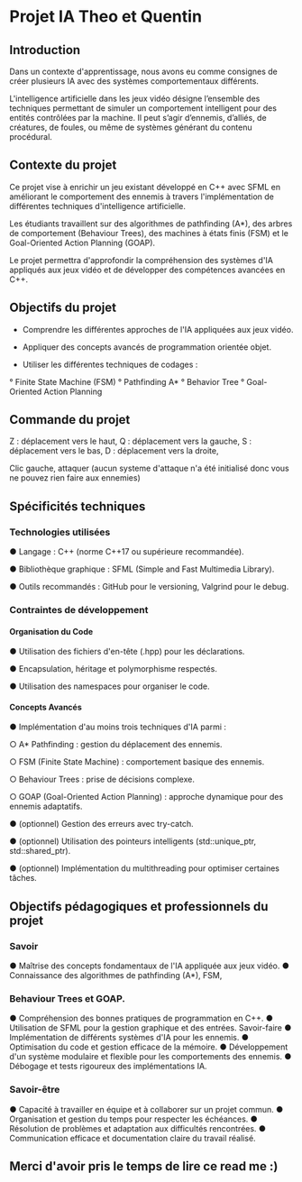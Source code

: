 # Projet IA Theo et Quentin



## Introduction



Dans un contexte d'apprentissage, nous avons eu comme consignes de créer plusieurs IA avec des systèmes comportementaux différents.

L'intelligence artificielle dans les jeux vidéo désigne l’ensemble des techniques permettant de simuler un comportement intelligent pour des entités contrôlées par la machine. 
Il peut s’agir d’ennemis, d’alliés, de créatures, de foules, ou même de systèmes générant du contenu procédural.



## Contexte du projet 



Ce projet vise à enrichir un jeu existant développé en C++ avec SFML en améliorant le comportement des ennemis à travers l'implémentation 
de différentes techniques d'intelligence artificielle.

Les étudiants travaillent sur des algorithmes de pathfinding (A*), des arbres de comportement (Behaviour Trees), des machines à états finis (FSM) 
et le Goal-Oriented Action Planning (GOAP).

Le projet permettra d'approfondir la compréhension des systèmes d'IA appliqués aux jeux vidéo et de développer des compétences avancées en C++.



## Objectifs du projet 



- Comprendre les différentes approches de l'IA appliquées aux
jeux vidéo.

- Appliquer des concepts avancés de programmation orientée
objet.

- Utiliser les différentes techniques de codages :

° Finite State Machine (FSM)
° Pathfinding A*
° Behavior Tree
° Goal-Oriented Action Planning



## Commande du projet



Z : déplacement vers le haut,
Q : déplacement vers la gauche,
S : déplacement vers le bas,
D : déplacement vers la droite,

Clic gauche, attaquer (aucun systeme d'attaque n'a été initialisé donc vous ne pouvez rien faire aux ennemies)



## Spécificités techniques



### Technologies utilisées


● Langage : C++ (norme C++17 ou supérieure
recommandée).

● Bibliothèque graphique : SFML (Simple and Fast
Multimedia Library).

● Outils recommandés : GitHub pour le versioning, Valgrind
pour le debug.


### Contraintes de développement


#### Organisation du Code

● Utilisation des fichiers d'en-tête (.hpp) pour les
déclarations.

● Encapsulation, héritage et polymorphisme respectés.

● Utilisation des namespaces pour organiser le code.

#### Concepts Avancés

● Implémentation d'au moins trois techniques d'IA parmi :

  ○ A* Pathfinding : gestion du déplacement des
    ennemis.

  ○ FSM (Finite State Machine) : comportement basique
    des ennemis.

  ○ Behaviour Trees : prise de décisions complexe.

  ○ GOAP (Goal-Oriented Action Planning) : approche
    dynamique pour des ennemis adaptatifs.

● (optionnel) Gestion des erreurs avec try-catch.

● (optionnel) Utilisation des pointeurs intelligents
(std::unique_ptr, std::shared_ptr).

● (optionnel) Implémentation du multithreading pour
optimiser certaines tâches.



## Objectifs pédagogiques et professionnels du projet



### Savoir

● Maîtrise des concepts fondamentaux de l'IA appliquée aux
jeux vidéo.
● Connaissance des algorithmes de pathfinding (A*), FSM,


### Behaviour Trees et GOAP.


● Compréhension des bonnes pratiques de programmation
en C++.
● Utilisation de SFML pour la gestion graphique et des
entrées.
Savoir-faire
● Implémentation de différents systèmes d'IA pour les
ennemis.
● Optimisation du code et gestion efficace de la mémoire.
● Développement d'un système modulaire et flexible pour
les comportements des ennemis.
● Débogage et tests rigoureux des implémentations IA.


### Savoir-être


● Capacité à travailler en équipe et à collaborer sur un projet
commun.
● Organisation et gestion du temps pour respecter les
échéances.
● Résolution de problèmes et adaptation aux difficultés
rencontrées.
● Communication efficace et documentation claire du travail
réalisé.



## Merci d'avoir pris le temps de lire ce read me :)
